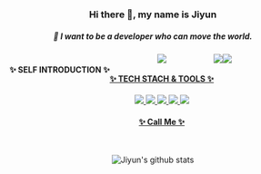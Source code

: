 <div align=center>

### Hi there 👋, my name is Jiyun
##### 🌱 I want to be a developer who can move the world.


<div style="display:flex; flex-direction:row;">
    <h4 align="center">✨ SELF INTRODUCTION ✨</h4>
    <a href="https://www.notion.so/8762106650c74d7488db84265a23ee1d?pvs=4">
    <img src="https://img.shields.io/badge/Notion-FFFFFF?style=for-the-badge&logo=Notion&logoColor=black"> 
 
 <h4>✨ TECH STACH & TOOLS ✨  </h4>
  <img src="https://img.shields.io/badge/HTML5-E34F26?style=flat-square&logo=HTML5&logoColor=white">
   <img src="https://img.shields.io/badge/JavaScript-F7DF1E?style=flat-square&logo=JavaScript&logoColor=white"/>
   <img src="https://img.shields.io/badge/CSS3-1572B6?style=flat-square&logo=CSS3&logoColor=white">
  <img src="https://img.shields.io/badge/React-61DAFB?style=flat-square&logo=React&logoColor=white"/>
  <img src="https://img.shields.io/badge/Visual%20Studio%20Code-007ACC.svg?&style=flat-square&logo=Visual%20Studio%20Code&logoColor=white"/>

 <h4>✨ Call Me ✨ </h4>
 <a href="https://www.instagram.com/imzzayoong/" target="_blank">
  <img src="https://img.shields.io/badge/Instagram-E4405F?style=flat-square&logo=Instagram&logoColor=ffffff"/></a>
 <img src="https://img.shields.io/badge/parkjiyun3706@gmail.com-EA4335?style=flat-square&logo=Gmail&logoColor=white"/>
 </div>
<br/>
 <div align=center>
 
![Jiyun's github stats](https://github-readme-stats.vercel.app/api?username=hijiyun&show_icons=true)
 
 </div>
 

 
  
